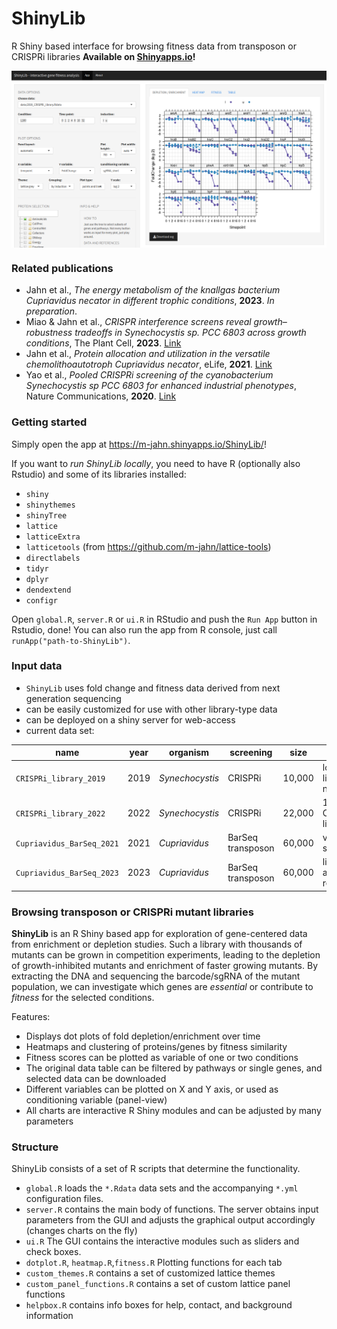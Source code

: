 # ShinyLib

R Shiny based interface for browsing fitness data from transposon or CRISPRi libraries
**Available on [Shinyapps.io](https://m-jahn.shinyapps.io/ShinyLib/)!**

<img src="example.png" width="800px" style="display: block; margin: auto;" />

### Related publications

- Jahn et al., *The energy metabolism of the knallgas bacterium Cupriavidus necator in different trophic conditions*, **2023**. *In preparation*.
- Miao & Jahn et al., *CRISPR interference screens reveal growth–robustness tradeoffs in Synechocystis sp. PCC 6803 across growth conditions*, The Plant Cell, **2023**.
[Link](https://dx.doi.org/10.1093/plcell/koad208)
- Jahn et al., *Protein allocation and utilization in the versatile chemolithoautotroph Cupriavidus necator*, eLife, **2021**.
[Link](https://elifesciences.org/articles/69019)
- Yao et al., *Pooled CRISPRi screening of the cyanobacterium Synechocystis sp PCC 6803 for enhanced industrial phenotypes*,
Nature Communications, **2020**.
[Link](https://www.nature.com/articles/s41467-020-15491-7)


### Getting started

Simply open the app at https://m-jahn.shinyapps.io/ShinyLib/!

If you want to *run ShinyLib locally*, you need to have R (optionally also Rstudio) and some of its libraries installed:

- `shiny`
- `shinythemes`
- `shinyTree`
- `lattice`
- `latticeExtra`
- `latticetools` (from https://github.com/m-jahn/lattice-tools)
- `directlabels`
- `tidyr`
- `dplyr`
- `dendextend`
- `configr`

Open `global.R`, `server.R` or `ui.R` in RStudio and push the `Run App` button in Rstudio, done!
You can also run the app from R console, just call `runApp("path-to-ShinyLib")`.

### Input data

- `ShinyLib` uses fold change and fitness data derived from next generation sequencing
- can be easily customized for use with other library-type data
- can be deployed on a shiny server for web-access
- current data set:

| name | year | organism | screening  | size | conditions |
| ---- | ---- | -------- | ---- | --------- | ---------- |
| `CRISPRi_library_2019` | 2019 | *Synechocystis* | CRISPRi | 10,000 | low light, high light, day-night |
| `CRISPRi_library_2022` | 2022 | *Synechocystis* | CRISPRi | 22,000 | 11 light and CO2 limitations |
| `Cupriavidus_BarSeq_2021` | 2021 | *Cupriavidus* | BarSeq transposon | 60,000 | various carbon sources |
| `Cupriavidus_BarSeq_2023` | 2023 | *Cupriavidus* | BarSeq transposon | 60,000 | lithoautotrophy and nitrate respiration |

### Browsing transposon or CRISPRi mutant libraries

**ShinyLib** is an R Shiny based app for exploration of gene-centered data from enrichment or depletion studies. Such a library with thousands of mutants can be grown in competition experiments, leading to the depletion of growth-inhibited mutants and enrichment of faster growing mutants. By extracting the DNA and sequencing the barcode/sgRNA of the mutant population, we can investigate which genes are _essential_ or contribute to _fitness_ for the selected conditions.

Features:

- Displays dot plots of fold depletion/enrichment over time
- Heatmaps and clustering of proteins/genes by fitness similarity
- Fitness scores can be plotted as variable of one or two conditions
- The original data table can be filtered by pathways or single genes, and selected data can be downloaded
- Different variables can be plotted on X and Y axis, or used as conditioning variable (panel-view)
- All charts are interactive R Shiny modules and can be adjusted by many parameters

### Structure

ShinyLib consists of a set of R scripts that determine the functionality.

- `global.R` loads the `*.Rdata` data sets and the accompanying `*.yml` configuration files.
- `server.R` contains the main body of functions. The server obtains input parameters from the GUI and adjusts the graphical output accordingly (changes charts on the fly)
- `ui.R` The GUI contains the interactive modules such as sliders and check boxes.
- `dotplot.R`, `heatmap.R`,`fitness.R` Plotting functions for each tab
- `custom_themes.R` contains a set of customized lattice themes
- `custom_panel_functions.R` contains a set of custom lattice panel functions
- `helpbox.R` contains info boxes for help, contact, and background information
